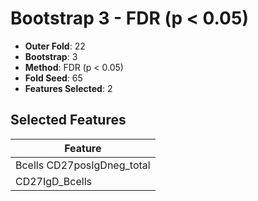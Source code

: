 # Bootstrap 3 - FDR (p < 0.05)

- **Outer Fold**: 22
- **Bootstrap**: 3
- **Method**: FDR (p < 0.05)
- **Fold Seed**: 65
- **Features Selected**: 2

## Selected Features

| Feature |
|---------|
| Bcells CD27posIgDneg_total |
| CD27IgD_Bcells |
